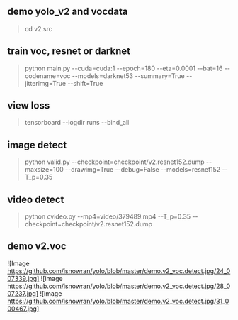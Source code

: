## demo yolo_v2 and vocdata
> cd v2.src

## train voc, resnet or darknet
> python main.py --cuda=cuda:1 --epoch=180 --eta=0.0001 --bat=16 --codename=voc --models=darknet53 --summary=True --jitterimg=True --shift=True

## view loss
> tensorboard --logdir runs --bind_all

## image detect
> python valid.py --checkpoint=checkpoint/v2.resnet152.dump --maxsize=100 --drawimg=True --debug=False --models=resnet152 --T_p=0.35

## video detect
> python cvideo.py --mp4=video/379489.mp4 --T_p=0.35 --checkpoint=checkpoint/v2.resnet152.dump

## demo v2.voc
![Image https://github.com/isnowran/yolo/blob/master/demo.v2_voc.detect.jpg/24_007339.jpg]
![image https://github.com/isnowran/yolo/blob/master/demo.v2_voc.detect.jpg/28_007237.jpg]
![image https://github.com/isnowran/yolo/blob/master/demo.v2_voc.detect.jpg/31_000467.jpg]
